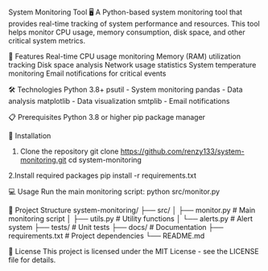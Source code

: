 System Monitoring Tool 🖥️
A Python-based system monitoring tool that provides real-time tracking of system performance and resources. This tool helps monitor CPU usage, memory consumption, disk space, and other critical system metrics.

🚀 Features
Real-time CPU usage monitoring
Memory (RAM) utilization tracking
Disk space analysis
Network usage statistics
System temperature monitoring
Email notifications for critical events

🛠️ Technologies
Python 3.8+
psutil - System monitoring
pandas - Data analysis
matplotlib - Data visualization
smtplib - Email notifications

📋 Prerequisites
Python 3.8 or higher
pip package manager

🔧 Installation
1. Clone the repository
git clone https://github.com/renzy133/system-monitoring.git
cd system-monitoring

2.Install required packages
pip install -r requirements.txt

💻 Usage
Run the main monitoring script:
python src/monitor.py

📁 Project Structure
system-monitoring/
├── src/
│   ├── monitor.py      # Main monitoring script
│   ├── utils.py        # Utility functions
│   └── alerts.py       # Alert system
├── tests/              # Unit tests
├── docs/              # Documentation
├── requirements.txt   # Project dependencies
└── README.md

📝 License
This project is licensed under the MIT License - see the LICENSE file for details.
